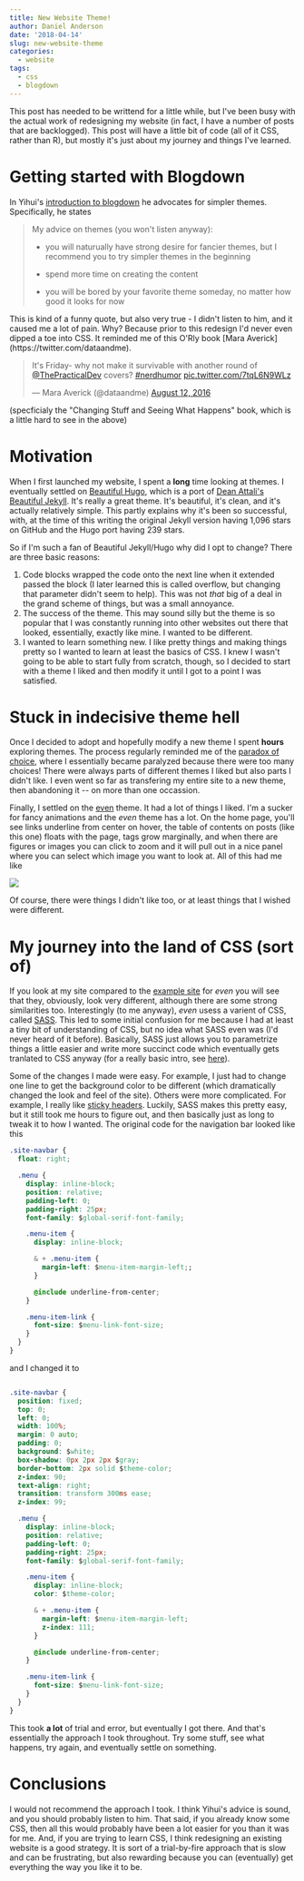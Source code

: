 ```yaml
---
title: New Website Theme!
author: Daniel Anderson
date: '2018-04-14'
slug: new-website-theme
categories:
  - website
tags:
  - css
  - blogdown
---
```


This post has needed to be writtend for a little while, but I've been busy with the actual work of redesigning my website (in fact, I have a number of posts that are backlogged). This post will have a little bit of code (all of it CSS, rather than R), but mostly it's just about my journey and things I've learned. 

# Getting started with Blogdown
In Yihui's [introduction to blogdown](https://slides.yihui.name/2018-blogdown-rstudio-conf-Yihui-Xie.html#11) he advocates for simpler themes. Specifically, he states

<blockquote>
My advice on themes (you won't listen anyway):

* you will naturually have strong desire for fancier themes, but I recommend you to try simpler themes in the beginning

* spend more time on creating the content

* you will be bored by your favorite theme someday, no matter how good it looks for now
</blockquote>
This is kind of a funny quote, but also very true - I didn't listen to him, and it caused me a lot of pain. Why? Because prior to this redesign I'd never even dipped a toe into CSS. It reminded me of this O'Rly book [Mara Averick](https://twitter.com/dataandme).

<blockquote class="twitter-tweet" data-lang="en"><p lang="en" dir="ltr">It&#39;s Friday- why not make it survivable with another round of <a href="https://twitter.com/ThePracticalDev?ref_src=twsrc%5Etfw">@ThePracticalDev</a> covers? <a href="https://twitter.com/hashtag/nerdhumor?src=hash&amp;ref_src=twsrc%5Etfw">#nerdhumor</a> <a href="https://t.co/7tqL6N9WLz">pic.twitter.com/7tqL6N9WLz</a></p>&mdash; Mara Averick (@dataandme) <a href="https://twitter.com/dataandme/status/764079203499343872?ref_src=twsrc%5Etfw">August 12, 2016</a></blockquote> <script async src="https://platform.twitter.com/widgets.js" charset="utf-8"></script> 

(specficialy the "Changing Stuff and Seeing What Happens" book, which is a little hard to see in the above)

# Motivation
When I first launched my website, I spent a **long** time looking at themes. I eventually settled on [Beautiful Hugo](https://github.com/halogenica/beautifulhugo), which is a port of [Dean Attali's](https://deanattali.com) [Beautiful Jekyll](https://deanattali.com/beautiful-jekyll/). It's really a great theme. It's beautiful, it's clean, and it's actually relatively simple. This partly explains why it's been so successful, with, at the time of this writing the original Jekyll version having 1,096 stars on GitHub and the Hugo port having 239 stars.

So if I'm such a fan of Beautiful Jekyll/Hugo why did I opt to change? There are three basic reasons:

  1. Code blocks wrapped the code onto the next line when it extended passed the block (I later learned this is called overflow, but changing that parameter didn't seem to help). This was not *that* big of a deal in the grand scheme of things, but was a small annoyance.
  2. The success of the theme. This may sound silly but the theme is so popular that I was constantly running into other websites out there that looked, essentially, exactly like mine. I wanted to be different.
  3. I wanted to learn something new. I like pretty things and making things pretty so I wanted to learn at least the basics of CSS. I knew I wasn't going to be able to start fully from scratch, though, so I decided to start with a theme I liked and then modify it until I got to a point I was satisfied. 
  
# Stuck in indecisive theme hell
Once I decided to adopt and hopefully modify a new theme I spent **hours** exploring themes. The process regularly reminded me of the [paradox of choice](https://en.wikipedia.org/wiki/The_Paradox_of_Choice), where I essentially became paralyzed because there were too many choices! There were always parts of different themes I liked but also parts I didn't like. I even went so far as transfering my entire site to a new theme, then abandoning it -- on more than one occassion. 

Finally, I settled on the [even](https://github.com/olOwOlo/hugo-theme-even) theme. It had a lot of things I liked. I'm a sucker for fancy animations and the *even* theme has a lot. On the home page, you'll see links underline from center on hover, the table of contents on posts (like this one) floats with the page, tags grow marginally, and when there are figures or images you can click to zoom and it will pull out in a nice panel where you can select which image you want to look at. All of this had me like

![](https://pbs.twimg.com/tweet_video_thumb/DfSFjGcWsAAui6Q.jpg)

Of course, there were things I didn't like too, or at least things that I wished were different. 

# My journey into the land of CSS (sort of)
If you look at my site compared to the [example site](https://themes.gohugo.io/theme/hugo-theme-even/) for *even* you will see that they, obviously, look very different, although there are some strong similarities too. Interestingly (to me anyway), *even* usess a varient of CSS, called [SASS](https://sass-lang.com). This led to some initial confusion for me because I had at least a tiny bit of understanding of CSS, but no idea what SASS even was (I'd never heard of it before). Basically, SASS just allows you to parametrize things a little easier and write more succinct code which eventually gets tranlated to CSS anyway (for a really basic intro, see [here](https://sass-lang.com/guide)).

Some of the changes I made were easy. For example, I just had to change one line to get the background color to be different (which dramatically changed the look and feel of the site). Others were more complicated. For example, I really like [sticky headers](https://www.w3schools.com/howto/howto_css_fixed_menu.asp). Luckily, SASS makes this pretty easy, but it still took me hours to figure out, and then basically just as long to tweak it to how I wanted. The original code for the navigation bar looked like this

```css
.site-navbar {
  float: right;

  .menu {
    display: inline-block;
    position: relative;
    padding-left: 0;
    padding-right: 25px;
    font-family: $global-serif-font-family;

    .menu-item {
      display: inline-block;

      & + .menu-item {
        margin-left: $menu-item-margin-left;;
      }

      @include underline-from-center;
    }

    .menu-item-link {
      font-size: $menu-link-font-size;
    }
  }
}
```

and I changed it to

```css

.site-navbar {
  position: fixed;
  top: 0;
  left: 0;
  width: 100%;
  margin: 0 auto;
  padding: 0;
  background: $white;
  box-shadow: 0px 2px 2px $gray;
  border-bottom: 2px solid $theme-color;
  z-index: 90;
  text-align: right;
  transition: transform 300ms ease;
  z-index: 99;

  .menu {
    display: inline-block;
    position: relative;
    padding-left: 0;
    padding-right: 25px;
    font-family: $global-serif-font-family;

    .menu-item {
      display: inline-block;
      color: $theme-color;

      & + .menu-item {
        margin-left: $menu-item-margin-left;
        z-index: 111;
      }

      @include underline-from-center;
    }

    .menu-item-link {
      font-size: $menu-link-font-size;
    }
  }
}
```

This took **a lot** of trial and error, but eventually I got there. And that's essentially the approach I took throughout. Try some stuff, see what happens, try again, and eventually settle on something.

# Conclusions
I would not recommend the approach I took. I think Yihui's advice is sound, and you should probably listen to him. That said, if you already know some CSS, then all this would probably have been a lot easier for you than it was for me. And, if you are trying to learn CSS, I think redesigning an existing website is a good strategy. It is sort of a trial-by-fire approach that is slow and can be frustrating, but also rewarding because you can (eventually) get everything the way you like it to be. 
